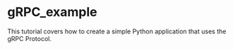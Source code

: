 # gRPC_example
This tutorial covers how to create a simple Python application that uses the gRPC Protocol.

